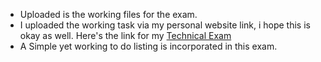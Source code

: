 <ul>
<li>Uploaded is the working files for the exam.</li>

<li>I uploaded the working task via my personal website link, i hope this is okay as well. Here's the link for my <a href="http://misswishfulthinking.com/lamudi/" target="_blank">Technical Exam</a></li>

<li>A Simple yet working to do listing is incorporated in this exam.</li>
</ul>
